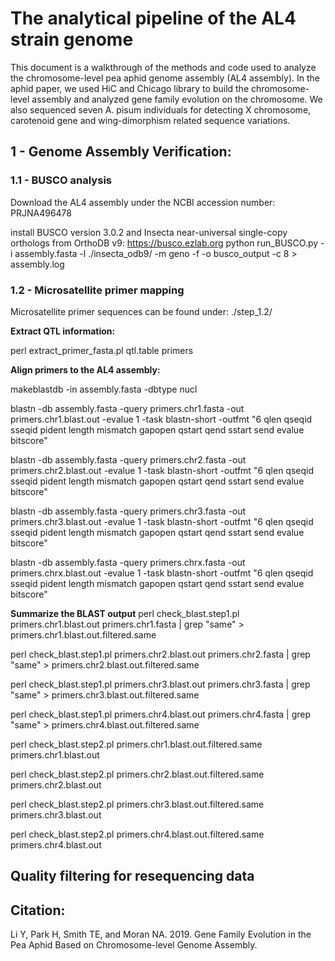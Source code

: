 # The analytical pipeline of the AL4 strain genome
This document is a walkthrough of the methods and code used to analyze the chromosome-level pea aphid genome assembly (AL4 assembly). In the aphid paper, we used HiC and Chicago library to build the chromosome-level assembly and analyzed gene family evolution on the chromosome. We also sequenced seven A. pisum individuals for detecting X chromosome, carotenoid gene and wing-dimorphism related sequence variations. 

## 1 - Genome Assembly Verification: 


### 1.1 - BUSCO analysis 
Download the AL4 assembly under the NCBI accession number: PRJNA496478

install BUSCO version 3.0.2 and Insecta near-universal single-copy orthologs from OrthoDB v9: https://busco.ezlab.org
python run_BUSCO.py -i assembly.fasta -l ./insecta_odb9/ -m geno -f -o busco_output -c 8 > assembly.log

### 1.2 - Microsatellite primer mapping
Microsatellite primer sequences can be found under: ./step_1.2/

**Extract QTL information:**

perl extract_primer_fasta.pl qtl.table primers

**Align primers to the AL4 assembly:**

makeblastdb -in assembly.fasta  -dbtype nucl

blastn -db assembly.fasta -query primers.chr1.fasta -out primers.chr1.blast.out -evalue 1 -task blastn-short -outfmt "6 qlen qseqid sseqid pident length mismatch gapopen qstart qend sstart send evalue bitscore"

blastn -db assembly.fasta -query primers.chr2.fasta -out primers.chr2.blast.out -evalue 1 -task blastn-short -outfmt "6 qlen qseqid sseqid pident length mismatch gapopen qstart qend sstart send evalue bitscore"

blastn -db assembly.fasta -query primers.chr3.fasta -out primers.chr3.blast.out -evalue 1 -task blastn-short -outfmt "6 qlen qseqid sseqid pident length mismatch gapopen qstart qend sstart send evalue bitscore"

blastn -db assembly.fasta -query primers.chrx.fasta -out primers.chrx.blast.out -evalue 1 -task blastn-short -outfmt "6 qlen qseqid sseqid pident length mismatch gapopen qstart qend sstart send evalue bitscore"

**Summarize the BLAST output**
perl check_blast.step1.pl primers.chr1.blast.out primers.chr1.fasta | grep "same" > primers.chr1.blast.out.filtered.same

perl check_blast.step1.pl primers.chr2.blast.out primers.chr2.fasta | grep "same" > primers.chr2.blast.out.filtered.same

perl check_blast.step1.pl primers.chr3.blast.out primers.chr3.fasta | grep "same" > primers.chr3.blast.out.filtered.same

perl check_blast.step1.pl primers.chr4.blast.out primers.chr4.fasta | grep "same" > primers.chr4.blast.out.filtered.same

perl check_blast.step2.pl primers.chr1.blast.out.filtered.same primers.chr1.blast.out

perl check_blast.step2.pl primers.chr2.blast.out.filtered.same primers.chr2.blast.out

perl check_blast.step2.pl primers.chr3.blast.out.filtered.same primers.chr3.blast.out

perl check_blast.step2.pl primers.chr4.blast.out.filtered.same primers.chr4.blast.out

## Quality filtering for resequencing data

## Citation:
Li Y, Park H, Smith TE, and Moran NA. 2019. Gene Family Evolution in the Pea Aphid Based on Chromosome-level Genome Assembly. 


